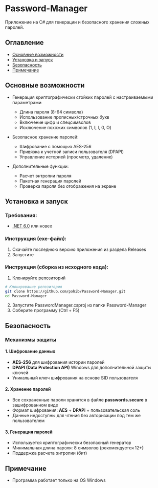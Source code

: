 # Password-Manager
Приложение на C# для генерации и безопасного хранения сложных паролей.

## Оглавление
- [Основные возможности](#основные-возможности)
- [Установка и запуск](#установка-и-запуск)
- [Безопасность](#безопасность)
- [Примечание](#примечание)

## Основные возможности

- Генерация криптографически стойких паролей с настраиваемыми параметрами:
  - Длина пароля (8-64 символа)
  - Использование прописных/строчных букв
  - Включение цифр и спецсимволов
  - Исключение похожих символов (1, l, I, 0, O)
  
- Безопасное хранение паролей:
  - Шифрование с помощью AES-256
  - Привязка к учетной записи пользователя (DPAPI)
  - Управление историей (просмотр, удаление)

- Дополнительные функции:
  - Расчет энтропии пароля
  - Пакетная генерация паролей
  - Проверка пароля без отображения на экране

## Установка и запуск

### Требования:
- [.NET 6.0](https://dotnet.microsoft.com/download) или новее
  
### Инструкция (exe-файл):
1. Скачайте последнюю версию приложения из раздела Releases 
2. Запустите

### Инструкция (сборка из исходного кода):
1. Клонируйте репозиторий
```bash
# Клонирование репозитория
git clone https://github.com/pohib/Password-Manager.git
cd Password-Manager
```
2. Запустите PasswordManager.csproj из папки Password-Manager
3. Соберите программу (Ctrl + F5)

## Безопасность

### Механизмы защиты

#### 1. Шифрование данных
- **AES-256** для шифрования истории паролей
- **DPAPI (Data Protection API)** Windows для дополнительной защиты ключей
- Уникальный ключ шифрования на основе SID пользователя

#### 2. Хранение паролей
- Все сохраненные пароли хранятся в файле **passwords.secure** в зашифрованном виде
- Формат шифрования: **AES** + **DPAPI** + пользовательская соль
- Данные недоступны для чтения без авторизации под тем же пользователем

#### 3. Генерация паролей
- Используется криптографически безопасный генератор
- Минимальная длина пароля: 8 символов (рекомендуется 12+)
- Поддержка расчета энтропии (бит)

## Примечание
- Программа работает только на OS Windows
